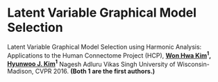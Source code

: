  # Latent Variable Graphical Model Selection 
  Latent Variable Graphical Model Selection using Harmonic Analysis: Applications to the Human Connectome Project (HCP), 
 **[Won Hwa Kim](http://pages.cs.wisc.edu/~wonhwa/)<sup>1</sup>, [Hyunwoo J. Kim](http://pages.cs.wisc.edu/~hwkim)<sup>1</sup>** Nagesh Adluru Vikas Singh University of Wisconsin-Madison, CVPR 2016.
  **(Both 1 are the first authors.)**
